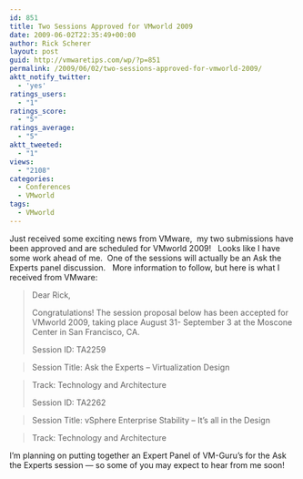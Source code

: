 ```yaml
---
id: 851
title: Two Sessions Approved for VMworld 2009
date: 2009-06-02T22:35:49+00:00
author: Rick Scherer
layout: post
guid: http://vmwaretips.com/wp/?p=851
permalink: /2009/06/02/two-sessions-approved-for-vmworld-2009/
aktt_notify_twitter:
  - 'yes'
ratings_users:
  - "1"
ratings_score:
  - "5"
ratings_average:
  - "5"
aktt_tweeted:
  - "1"
views:
  - "2108"
categories:
  - Conferences
  - VMworld
tags:
  - VMworld
---
```

Just received some exciting news from VMware,  my two submissions have been approved and are scheduled for VMworld 2009!   Looks like I have some work ahead of me.  One of the sessions will actually be an Ask the Experts panel discussion.   More information to follow, but here is what I received from VMware:

> Dear Rick,
> 
> Congratulations! The session proposal below has been accepted for VMworld 2009, taking place August 31- September 3 at the Moscone Center in San Francisco, CA.
> 
> Session ID: TA2259
  
> Session Title: Ask the Experts &#8211; Virtualization Design
  
> Track: Technology and Architecture
> 
> Session ID: TA2262
  
> Session Title: vSphere Enterprise Stability &#8211; It&#8217;s all in the Design
  
> Track: Technology and Architecture

I&#8217;m planning on putting together an Expert Panel of VM-Guru&#8217;s for the Ask the Experts session &#8212; so some of you may expect to hear from me soon!